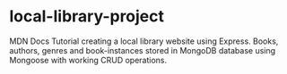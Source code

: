 # local-library-project
MDN Docs Tutorial creating a local library website using Express. Books, authors, genres and book-instances stored in MongoDB database using Mongoose with working CRUD operations.
